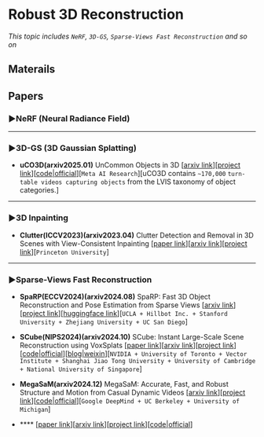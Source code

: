 # Robust 3D Reconstruction
*This topic includes `NeRF`, `3D-GS`, `Sparse-Views Fast Reconstruction` and so on*

## Materails

## Papers

### ▶NeRF (Neural Radiance Field)

***

### ▶3D-GS (3D Gaussian Splatting)

* **uCO3D(arxiv2025.01)** UnCommon Objects in 3D [[arxiv link](https://arxiv.org/abs/2501.07574)][[project link](https://uco3d.github.io/)][[code|official](https://www.github.com/facebookresearch/uco3d)][`Meta AI Research`][uCO3D contains `~170,000` `turn-table videos capturing objects` from the LVIS taxonomy of object categories.]

***

### ▶3D Inpainting

* **Clutter(ICCV2023)(arxiv2023.04)** Clutter Detection and Removal in 3D Scenes with View-Consistent Inpainting [[paper link](https://openaccess.thecvf.com/content/ICCV2023/html/Wei_Clutter_Detection_and_Removal_in_3D_Scenes_with_View-Consistent_Inpainting_ICCV_2023_paper.html)][[arxiv link](https://arxiv.org/abs/2304.03763)][[project link](https://weify627.github.io/clutter/)][`Princeton University`]

***

### ▶Sparse-Views Fast Reconstruction

* **SpaRP(ECCV2024)(arxiv2024.08)** SpaRP: Fast 3D Object Reconstruction and Pose Estimation from Sparse Views [[arxiv link](https://arxiv.org/abs/2408.10195)][[project link](https://chaoxu.xyz/sparp/)][[huggingface link](https://huggingface.co/spaces/sudo-ai/SpaRP)][`UCLA + Hillbot Inc. + Stanford University + Zhejiang University + UC San Diego`]

* **SCube(NIPS2024)(arxiv2024.10)** SCube: Instant Large-Scale Scene Reconstruction using VoxSplats [[paper link](https://openreview.net/forum?id=tLXgzQ5WZl)][[arxiv link](https://arxiv.org/abs/2410.20030)][[project link](https://research.nvidia.com/labs/toronto-ai/scube/)][[code|official](https://github.com/nv-tlabs/SCube)][[blog|weixin](https://mp.weixin.qq.com/s/1hPFqBHCuGq1YGePrnQ-oQ)][`NVIDIA + University of Toronto + Vector Institute + Shanghai Jiao Tong University + University of Cambridge + National University of Singapore`]

* **MegaSaM(arxiv2024.12)** MegaSaM: Accurate, Fast, and Robust Structure and Motion from Casual Dynamic Videos [[arxiv link](https://arxiv.org/abs/2412.04463)][[project link](https://mega-sam.github.io/)][[code|official](https://github.com/mega-sam/mega-sam)][`Google DeepMind + UC Berkeley + University of Michigan`]



* **** [[paper link]()][[arxiv link]()][[project link]()][[code|official]()]

